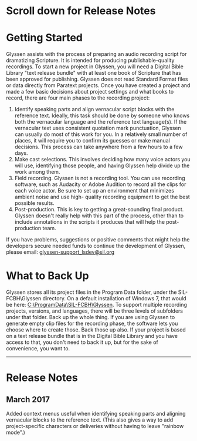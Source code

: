 # Scroll down for Release Notes

# Getting Started
Glyssen assists with the process of preparing an audio recording script for
dramatizing Scripture. It is intended for producing publishable-quality recordings.
To start a new project in  Glyssen, you will need a Digital Bible Library "text
release bundle" with at least one book of Scripture that has been approved for
publishing. Glyssen does not read Standard Format files or data directly from
Paratext projects. Once you have created a project and made a few basic decisions
about project settings and what books to record, there are four main phases to the
recording project:
1.	Identify speaking parts and align vernacular script blocks with the reference
	text. Ideally, this task should be done by someone who knows both the vernacular
	language and the reference text language(s). If the vernacular text uses
	consistent quotation mark punctuation, Glyssen can usually do most of this work
	for you. In a relatively small number of places, it will require you to confirm
	its guesses or make manual decisions. This process can take anywhere from a few
	hours to a few days.
2.	Make cast selections. This involves deciding how many voice actors you will use,
	identifying those people, and having Glyssen help divide up the work among them.
3.	Field recording. Glyssen is not a recording tool. You can use recording software,
	such as Audacity or Adobe Audition to record all the clips for each voice actor.
	Be sure to set up an environment that minimizes ambient noise and use high-
	quality recording equipment to get the best possible results.
4.	Post-production. This is key to getting a great-sounding final product. Glyssen
	doesn't really help with this part of the process, other than to include
	annotations in the scripts it produces that will help the post-production team.

If you have problems, suggestions or positive comments that might help the developers
secure needed funds to continue the development of Glyssen, please email:
glyssen-support_lsdev@sil.org

# What to Back Up
Glyssen stores all its project files in the Program Data folder, under the
SIL-FCBH\Glyssen directory. On a default installation of Windows 7, that would be
here: <a href="file:///C:/ProgramData/SIL-FCBH/Glyssen">
C:\ProgramData\SIL-FCBH\Glyssen</a>. To support multiple
recording projects, versions, and languages, there will be three levels of subfolders
under that folder. Back up the whole thing. If you are using Glyssen to generate empty
clip files for the recording phase, the software lets you choose where to create those.
Back those up also. If your project is based on a text release bundle that is in the
Digital Bible Library and you have access to that, you don't need to back it up, but
for the sake of convenience, you want to.

-----------------------------

# Release Notes

## March 2017
Added context menus useful when identifying speaking parts and aligning vernacular
blocks to the reference text. (This also gives a way to add project-specific characters
or deliveries without having to leave "rainbow mode".)
